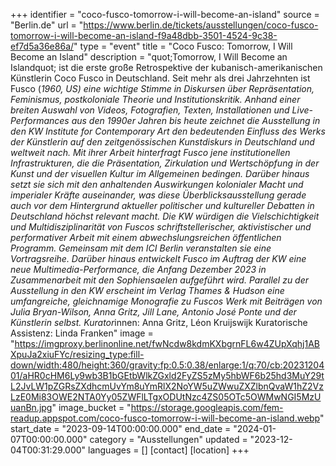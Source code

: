+++
identifier = "coco-fusco-tomorrow-i-will-become-an-island"
source = "Berlin.de"
url = "https://www.berlin.de/tickets/ausstellungen/coco-fusco-tomorrow-i-will-become-an-island-f9a48dbb-3501-4524-9c38-ef7d5a36e86a/"
type = "event"
title = "Coco Fusco: Tomorrow, I Will Become an Island"
description = "quot;Tomorrow, I Will Become an Islandquot; ist die erste große Retrospektive der kubanisch-amerikanischen Künstlerin Coco Fusco in Deutschland.
Seit mehr als drei Jahrzehnten ist Fusco (*1960, US) eine wichtige Stimme in Diskursen über Repräsentation, Feminismus, postkoloniale Theorie und Institutionskritik. Anhand einer breiten Auswahl von Videos, Fotografien, Texten, Installationen und Live-Performances aus den 1990er Jahren bis heute zeichnet die Ausstellung in den KW Institute for Contemporary Art den bedeutenden Einfluss des Werks der Künstlerin auf den zeitgenössischen Kunstdiskurs in Deutschland und weltweit nach.
Mit ihrer Arbeit hinterfragt Fusco jene institutionellen Infrastrukturen, die die Präsentation, Zirkulation und Wertschöpfung in der Kunst und der visuellen Kultur im Allgemeinen bedingen. Darüber hinaus setzt sie sich mit den anhaltenden Auswirkungen kolonialer Macht und imperialer Kräfte auseinander, was diese Überblicksausstellung gerade auch vor dem Hintergrund aktueller politischer und kultureller Debatten in Deutschland höchst relevant macht. Die KW würdigen die Vielschichtigkeit und Multidisziplinarität von Fuscos schriftstellerischer, aktivistischer und performativer Arbeit mit einem abwechslungsreichen öffentlichen Programm. Gemeinsam mit dem ICI Berlin veranstalten sie eine Vortragsreihe. Darüber hinaus entwickelt Fusco im Auftrag der KW eine neue Multimedia-Performance, die Anfang Dezember 2023 in Zusammenarbeit mit den Sophiensaelen aufgeführt wird.
Parallel zu der Ausstellung in den KW erscheint im Verlag Thames & Hudson eine umfangreiche, gleichnamige Monografie zu Fuscos Werk mit Beiträgen von Julia Bryan-Wilson, Anna Gritz, Jill Lane, Antonio José Ponte und der Künstlerin selbst.
Kurator*innen: Anna Gritz, Léon Kruijswijk
Kuratorische Assistenz: Linda Franken"
image = "https://imgproxy.berlinonline.net/fwNcdw8kdmKXbgrnFL6w4ZUpXqhj1ABXpuJa2xiuFYc/resizing_type:fill-down/width:480/height:360/gravity:fp:0.5:0.38/enlarge:1/q:70/cb:2023120401/aHR0cHM6Ly9wb3B1bGEtbWlkZGxld2FyZS5zMy5hbWF6b25hd3MuY29tL2JvLW1pZGRsZXdhcmUvYm8uYmRlX2NoYW5uZWwuZXZlbnQvaW1hZ2VzLzE0Mi83OWE2NTA0Yy05ZWFlLTgxODUtNzc4ZS05OTc5OWMwNGI5MzUuanBn.jpg"
image_bucket = "https://storage.googleapis.com/fem-readup.appspot.com/coco-fusco-tomorrow-i-will-become-an-island.webp"
start_date = "2023-09-14T00:00:00.000"
end_date = "2024-01-07T00:00:00.000"
category = "Ausstellungen"
updated = "2023-12-04T00:31:29.000"
languages = []
[contact]
[location]
+++
